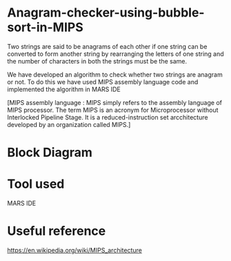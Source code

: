 # Anagram-checker-using-bubble-sort-in-MIPS
Two strings are said to be anagrams of each other if one string can be converted to form another string 
by rearranging the letters of one string and the number of characters in both the strings must be the same. 

We have developed an algorithm to check whether two strings are anagram or not. To do this we have used MIPS assembly language code and implemented the algorithm in MARS IDE

[MIPS assembly language : MIPS simply refers to the assembly language of MIPS processor. The term MIPS is an acronym for Microprocessor without Interlocked Pipeline Stage. It is a reduced-instruction set arcchitecture developed by an organization called MIPS.] 

# Block Diagram

# Tool used 
MARS IDE

# Useful reference
 https://en.wikipedia.org/wiki/MIPS_architecture
